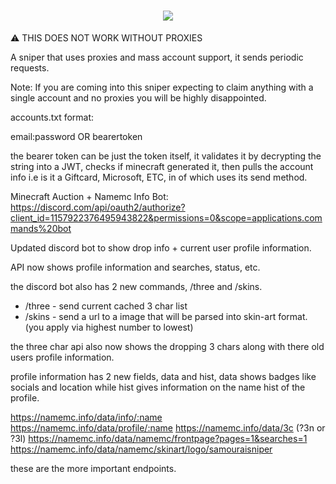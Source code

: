 
<h1 align="center" class="icon">
  <a>
    <img src="https://avatars.githubusercontent.com/u/84757238?v=4"></img>
  </a>
</h1>

⚠️ THIS DOES NOT WORK WITHOUT PROXIES

A sniper that uses proxies and mass account support, it sends periodic requests.

Note: If you are coming into this sniper expecting to claim anything with a single account and no proxies you will be highly disappointed.

accounts.txt format:

email:password
OR
bearertoken

the bearer token can be just the token itself, it validates it by decrypting the string into a JWT, checks if minecraft generated it, then pulls the account info i.e is it a Giftcard, Microsoft, ETC, in of which uses its send method.

Minecraft Auction + Namemc Info Bot: https://discord.com/api/oauth2/authorize?client_id=1157922376495943822&permissions=0&scope=applications.commands%20bot

Updated discord bot to show drop info + current user profile information.

API now shows profile information and searches, status, etc.

the discord bot also has 2 new commands, /three and /skins.

- /three - send current cached 3 char list
- /skins - send a url to a image that will be parsed into skin-art format. (you apply via highest number to lowest)

the three char api also now shows the dropping 3 chars along with there old users profile information.

profile information has 2 new fields, data and hist, data shows badges like socials and location while hist gives information on the name hist of the profile.

https://namemc.info/data/info/:name
https://namemc.info/data/profile/:name
https://namemc.info/data/3c (?3n or ?3l)
https://namemc.info/data/namemc/frontpage?pages=1&searches=1
https://namemc.info/data/namemc/skinart/logo/samouraisniper

these are the more important endpoints.